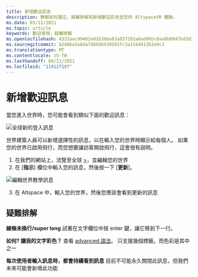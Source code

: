 ```yaml
---
title: 新增歡迎訊息
description: 瞭解如何建立、疑難排解和新增歡迎訊息至您的 AltspaceVR 體驗。
ms.date: 03/11/2021
ms.topic: article
keywords: 歡迎使用，疑難排解
ms.openlocfilehash: 4331aec99462e01b36be83a857201a6ad96bc0aa8b0847bd3d22f43fe5cfee24
ms.sourcegitcommit: b248ba2a6da7d669b430581fc3a1544413b2e9c1
ms.translationtype: MT
ms.contentlocale: zh-TW
ms.lasthandoff: 08/11/2021
ms.locfileid: "119127197"
---
```

# <a name="adding-welcome-messages"></a>新增歡迎訊息

當您進入世界時，您可能會看到類似下面的歡迎訊息：

![全球新的登入訊息](images/welcome-img-01.png)

世界建築人員可以新增選擇性的訊息，以在輸入您的世界時顯示給每個人。 如果您的世界已啟用飛行，而您想要讓訪客開啟飛行，這會很有説明。 

1. 在我們的網站上，流覽至全球 [>](https://account.altvr.com/users/sign_in)，並編輯您的世界
2. 在 [**指示**] 欄位中輸入您的訊息，然後按一下 [**更新**]。

![編輯世界教學訊息](images/welcome-img-02.png)

3. 在 Altspace 中，輸入您的世界，然後您應該會看到更新的訊息

## <a name="troubleshooting"></a>疑難排解

**線條未換行/super long** 試著在文字欄位中按 enter 鍵，讓它移到下一行。

**如何? 讓我的文字彩色？**
查看 [advanced 語法](http://digitalnativestudios.com/textmeshpro/docs/rich-text/#color)。 只支援幾個標籤，而色彩是其中之一

**每次使用者輸入訊息時，都會持續看到訊息** 目前不可能永久關閉此訊息，但我們未來可能會新增此功能